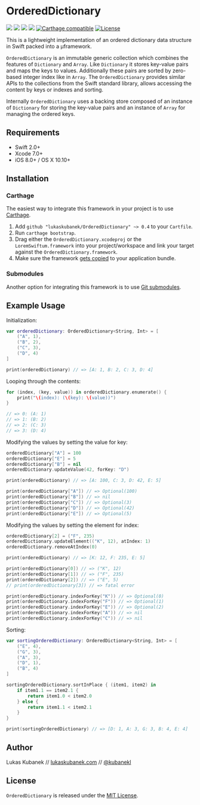 # OrderedDictionary

[![][image-1]][1] [![][image-2]][2] [![][image-3]][3] ![][image-4] [![][image-5]][4] [![][image-6]][5]

This is a lightweight implementation of an ordered dictionary data structure in Swift packed into a µframework.

`OrderedDictionary` is an immutable generic collection which combines the features of `Dictionary` and `Array`. Like `Dictionary` it stores key-value pairs and maps the keys to values. Additionally these pairs are sorted by zero-based integer index like in `Array`. The `OrderedDictionary` provides similar APIs to the collections from the Swift standard library, allows accessing the content by keys or indexes and sorting.

Internally `OrderedDictionary` uses a backing store composed of an instance of `Dictionary` for storing the key-value pairs and an instance of `Array` for managing the ordered keys.

## Requirements

- Swift 2.0+
- Xcode 7.0+
- iOS 8.0+ / OS X 10.10+

## Installation

### Carthage

The easiest way to integrate this framework in your project is to use [Carthage](https://github.com/Carthage/Carthage/).

1. Add `github "lukaskubanek/OrderedDictionary" ~> 0.4` to your `Cartfile`.
2. Run `carthage bootstrap`.
3. Drag either the `OrderedDictionary.xcodeproj` or the `LoremSwiftum.framework` into your project/workspace and link your target against the `OrderedDictionary.framework`.
4. Make sure the framework [gets copied](https://github.com/Carthage/Carthage#adding-frameworks-to-an-application) to your application bundle.

### Submodules

Another option for integrating this framework is to use [Git submodules](http://git-scm.com/book/en/v2/Git-Tools-Submodules).

## Example Usage

Initialization:

```swift
var orderedDictionary: OrderedDictionary<String, Int> = [
    ("A", 1),
    ("B", 2),
    ("C", 3),
    ("D", 4)
]

print(orderedDictionary) // => [A: 1, B: 2, C: 3, D: 4]
```

Looping through the contents:

```swift
for (index, (key, value)) in orderedDictionary.enumerate() {
    print("\(index): (\(key): \(value))")
}

// => 0: (A: 1)
// => 1: (B: 2)
// => 2: (C: 3)
// => 3: (D: 4)
```

Modifying the values by setting the value for key:

```swift
orderedDictionary["A"] = 100
orderedDictionary["E"] = 5
orderedDictionary["B"] = nil
orderedDictionary.updateValue(42, forKey: "D")

print(orderedDictionary) // => [A: 100, C: 3, D: 42, E: 5]

print(orderedDictionary["A"]) // => Optional(100)
print(orderedDictionary["B"]) // => nil
print(orderedDictionary["C"]) // => Optional(3)
print(orderedDictionary["D"]) // => Optional(42)
print(orderedDictionary["E"]) // => Optional(5)
```

Modifying the values by setting the element for index:

```swift
orderedDictionary[2] = ("F", 235)
orderedDictionary.updateElement(("K", 12), atIndex: 1)
orderedDictionary.removeAtIndex(0)

print(orderedDictionary) // => [K: 12, F: 235, E: 5]

print(orderedDictionary[0]) // => ("K", 12)
print(orderedDictionary[1]) // => ("F", 235)
print(orderedDictionary[2]) // => ("E", 5)
// print(orderedDictionary[3]) // => fatal error

print(orderedDictionary.indexForKey("K")) // => Optional(0)
print(orderedDictionary.indexForKey("F")) // => Optional(1)
print(orderedDictionary.indexForKey("E")) // => Optional(2)
print(orderedDictionary.indexForKey("A")) // => nil
print(orderedDictionary.indexForKey("C")) // => nil
```

Sorting:

```swift
var sortingOrderedDictionary: OrderedDictionary<String, Int> = [
    ("E", 4),
    ("G", 3),
    ("A", 3),
    ("D", 1),
    ("B", 4)
]

sortingOrderedDictionary.sortInPlace { (item1, item2) in
    if item1.1 == item2.1 {
        return item1.0 < item2.0
    } else {
        return item1.1 < item2.1
    }
}

print(sortingOrderedDictionary) // => [D: 1, A: 3, G: 3, B: 4, E: 4]

```

## Author

Lukas Kubanek // [lukaskubanek.com][11] // [@kubanekl][12]

## License

`OrderedDictionary` is released under the [MIT License][13].

[1]:	https://travis-ci.org/lukaskubanek/OrderedDictionary
[2]:	https://github.com/lukaskubanek/OrderedDictionary/releases
[3]:	https://developer.apple.com/swift/
[4]:	https://github.com/Carthage/Carthage
[5]:	LICENSE.md
[6]:	https://github.com/Carthage/Carthage/
[7]:	https://developer.apple.com/swift/
[8]:	https://github.com/lukaskubanek/OrderedDictionary/releases
[9]:	https://developer.apple.com/swift/
[10]:	https://github.com/Carthage/Carthage
[11]:	http://lukaskubanek.com
[12]:	https://twitter.com/kubanekl
[13]:	LICENSE.md

[image-1]:	https://img.shields.io/travis/lukaskubanek/OrderedDictionary.svg?style=flat-square
[image-2]:	https://img.shields.io/github/release/lukaskubanek/OrderedDictionary.svg?style=flat-square
[image-3]:	https://img.shields.io/badge/Swift-2.0-orange.svg?style=flat-square
[image-4]:	https://img.shields.io/badge/platform-OS_X%20&_iOS-yellowgreen.svg?style=flat-square
[image-5]:	https://img.shields.io/badge/Carthage-compatible-4BC51D.svg?style=flat-square "Carthage compatible"
[image-6]:	https://img.shields.io/badge/license-MIT-lightgrey.svg?style=flat-square "License"

